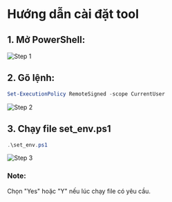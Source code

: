 # Hướng dẫn cài đặt tool

## 1. Mở PowerShell: 
![Step 1](/lp-setup/gif/step1.gif)
## 2. Gõ lệnh: 

```powershell
Set-ExecutionPolicy RemoteSigned -scope CurrentUser
```
![Step 2](/lp-setup/gif/step2.gif)

## 3. Chạy file set_env.ps1

```powershell
.\set_env.ps1
```

![Step 3](/lp-setup/gif/step3.gif)

### Note:
Chọn "Yes" hoặc "Y" nếu lúc chạy file có yêu cầu. 
